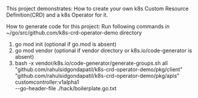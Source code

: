 This project demonstrates: How to create your own k8s Custom Resource Definition(CRD) and a k8s Operator for it.

How to generate code for this project:
Run following commands in ~/go/src/github.com/k8s-crd-operator-demo directory
1) go mod init (optional if go.mod is absent)
2) go mod vendor (optional if vendor directory or k8s.io/code-generator is absent)
3) bash -x vendor/k8s.io/code-generator/generate-groups.sh all \
    "github.com/rahulsidgondapatil/k8s-crd-operator-demo/pkg/client" \
    "github.com/rahulsidgondapatil/k8s-crd-operator-demo/pkg/apis" \
    customcontroller:v1alpha1   \
    --go-header-file ./hack/boilerplate.go.txt
